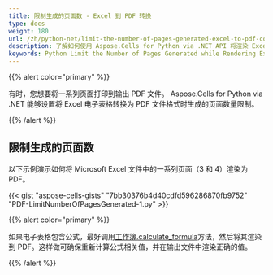 ```yaml
---
title: 限制生成的页面数 - Excel 到 PDF 转换
type: docs
weight: 180
url: /zh/python-net/limit-the-number-of-pages-generated-excel-to-pdf-conversion/
description: 了解如何使用 Aspose.Cells for Python via .NET API 将渲染 Excel 时生成的页面数限制为 PDF。
keywords: Python Limit the Number of Pages Generated while Rendering Excel to PDF, Limit the Number of Pages Generated while saving Excel to PDF using Python, Python Set the Number of Pages Generated while converting Excel to PDF, Control the Number of Pages Generated for Excel to PDF in python
---
```

{{% alert color="primary" %}}

有时，您想要将一系列页面打印到输出 PDF 文件。 Aspose.Cells for Python via .NET 能够设置将 Excel 电子表格转换为 PDF 文件格式时生成的页面数量限制。

{{% /alert %}}

##  **限制生成的页面数**

以下示例演示如何将 Microsoft Excel 文件中的一系列页面（3 和 4）渲染为 PDF。

{{< gist "aspose-cells-gists" "7bb30376b4d40cdfd596286870fb9752" "PDF-LimitNumberOfPagesGenerated-1.py" >}}

{{% alert color="primary" %}}

如果电子表格包含公式，最好调用[工作簿.calculate_formula](https://reference.aspose.com/cells/python-net/aspose.cells/workbook/calculate_formula/#)方法，然后将其渲染到 PDF。这样做可确保重新计算公式相关值，并在输出文件中渲染正确的值。

{{% /alert %}}
